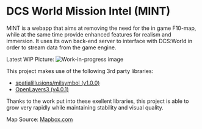 # DCS World Mission Intel (MINT)

MINT is a webapp that aims at removing the need for the in game F10-map, while at the same time provide enhanced features for realism and immersion.
It uses its own back-end server to interface with DCS:World in order to stream data from the game engine.

Latest WIP Picture:
![Work-in-progress image](http://www.hoelweb.com/mint/wip.gif)

This project makes use of the following 3rd party libraries:
* [spatialillusions/milsymbol (v1.0.0)](https://github.com/spatialillusions/milsymbol)
* [OpenLayers3 (v4.0.1)](https://github.com/openlayers/openlayers)

Thanks to the work put into these exellent libraries, this project is able to grow very rapidly while maintaining stability and visual quality.

Map Source:
[Mapbox.com](https://www.mapbox.com)
